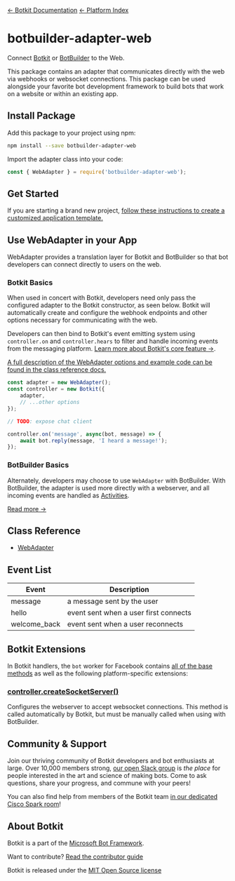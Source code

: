 [&larr; Botkit Documentation](..)  [&larr; Platform Index](index.md) 

# botbuilder-adapter-web
Connect [Botkit](https://www.npmjs.com/package/botkit) or [BotBuilder](https://www.npmjs.com/package/botbuilder) to the Web.

This package contains an adapter that communicates directly with the web via webhooks or websocket connections.
This package can be used alongside your favorite bot development framework to build bots that work on a website or within an existing app.

## Install Package

Add this package to your project using npm:

```bash
npm install --save botbuilder-adapter-web
```

Import the adapter class into your code:

```javascript
const { WebAdapter } = require('botbuilder-adapter-web');
```

## Get Started

If you are starting a brand new project, [follow these instructions to create a customized application template.](https://botkit.ai/getstarted.html)

## Use WebAdapter in your App

WebAdapter provides a translation layer for Botkit and BotBuilder so that bot developers can connect directly to users on the web.

### Botkit Basics

When used in concert with Botkit, developers need only pass the configured adapter to the Botkit constructor, as seen below. Botkit will automatically create and configure the webhook endpoints and other options necessary for communicating with the web.

Developers can then bind to Botkit's event emitting system using `controller.on` and `controller.hears` to filter and handle incoming events from the messaging platform. [Learn more about Botkit's core feature &rarr;](../index.md).

[A full description of the WebAdapter options and example code can be found in the class reference docs.](../reference/web.md#create-a-new-webadapter)

```javascript
const adapter = new WebAdapter();
const controller = new Botkit({
    adapter,
    // ...other options
});

// TODO: expose chat client

controller.on('message', async(bot, message) => {
    await bot.reply(message, 'I heard a message!');
});
```

### BotBuilder Basics

Alternately, developers may choose to use `WebAdapter` with BotBuilder. With BotBuilder, the adapter is used more directly with a webserver, and all incoming events are handled as [Activities](https://docs.microsoft.com/en-us/javascript/api/botframework-schema/activity?view=botbuilder-ts-latest).

[Read more &rarr;](../reference/web.md#create-a-new-webadapter)

## Class Reference

* [WebAdapter](../reference/web.md#webadapter)

## Event List

| Event | Description
|--- |---
| message | a message sent by the user
| hello | event sent when a user first connects
| welcome_back | event sent when a user reconnects

## Botkit Extensions

In Botkit handlers, the `bot` worker for Facebook contains [all of the base methods](../reference/core.md) as well as the following platform-specific extensions:

### [controller.createSocketServer()](../reference/web.md#createsocketserver)

Configures the webserver to accept websocket connections. This method is called automatically by Botkit, but must be manually called when using with BotBuilder.


## Community & Support

Join our thriving community of Botkit developers and bot enthusiasts at large.
Over 10,000 members strong, [our open Slack group](https://community.botkit.ai) is
_the place_ for people interested in the art and science of making bots.
Come to ask questions, share your progress, and commune with your peers!

You can also find help from members of the Botkit team [in our dedicated Cisco Spark room](https://eurl.io/#SyNZuomKx)!

## About Botkit

Botkit is a part of the [Microsoft Bot Framework](https://dev.botframework.com).

Want to contribute? [Read the contributor guide](../../CONTRIBUTING.md)

Botkit is released under the [MIT Open Source license](LICENSE.md)